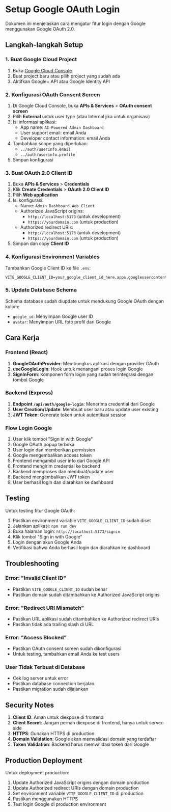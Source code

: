 # Setup Google OAuth Login

Dokumen ini menjelaskan cara mengatur fitur login dengan Google menggunakan Google OAuth 2.0.

## Langkah-langkah Setup

### 1. Buat Google Cloud Project

1. Buka [Google Cloud Console](https://console.cloud.google.com/)
2. Buat project baru atau pilih project yang sudah ada
3. Aktifkan Google+ API atau Google Identity API

### 2. Konfigurasi OAuth Consent Screen

1. Di Google Cloud Console, buka **APIs & Services** > **OAuth consent screen**
2. Pilih **External** untuk user type (atau Internal jika untuk organisasi)
3. Isi informasi aplikasi:
   - App name: `AI-Powered Admin Dashboard`
   - User support email: email Anda
   - Developer contact information: email Anda
4. Tambahkan scope yang diperlukan:
   - `../auth/userinfo.email`
   - `../auth/userinfo.profile`
5. Simpan konfigurasi

### 3. Buat OAuth 2.0 Client ID

1. Buka **APIs & Services** > **Credentials**
2. Klik **Create Credentials** > **OAuth 2.0 Client ID**
3. Pilih **Web application**
4. Isi konfigurasi:
   - Name: `Admin Dashboard Web Client`
   - Authorized JavaScript origins:
     - `http://localhost:5173` (untuk development)
     - `https://yourdomain.com` (untuk production)
   - Authorized redirect URIs:
     - `http://localhost:5173` (untuk development)
     - `https://yourdomain.com` (untuk production)
5. Simpan dan copy **Client ID**

### 4. Konfigurasi Environment Variables

Tambahkan Google Client ID ke file `.env`:

```env
VITE_GOOGLE_CLIENT_ID=your_google_client_id_here.apps.googleusercontent.com
```

### 5. Update Database Schema

Schema database sudah diupdate untuk mendukung Google OAuth dengan kolom:
- `google_id`: Menyimpan Google user ID
- `avatar`: Menyimpan URL foto profil dari Google

## Cara Kerja

### Frontend (React)

1. **GoogleOAuthProvider**: Membungkus aplikasi dengan provider OAuth
2. **useGoogleLogin**: Hook untuk menangani proses login Google
3. **SignInForm**: Komponen form login yang sudah terintegrasi dengan tombol Google

### Backend (Express)

1. **Endpoint `/api/auth/google-login`**: Menerima credential dari Google
2. **User Creation/Update**: Membuat user baru atau update user existing
3. **JWT Token**: Generate token untuk autentikasi session

### Flow Login Google

1. User klik tombol "Sign in with Google"
2. Google OAuth popup terbuka
3. User login dan memberikan permission
4. Google mengembalikan access token
5. Frontend mengambil user info dari Google API
6. Frontend mengirim credential ke backend
7. Backend memproses dan membuat/update user
8. Backend mengembalikan JWT token
9. User berhasil login dan diarahkan ke dashboard

## Testing

Untuk testing fitur Google OAuth:

1. Pastikan environment variable `VITE_GOOGLE_CLIENT_ID` sudah diset
2. Jalankan aplikasi: `npm run dev`
3. Buka halaman login: `http://localhost:5173/signin`
4. Klik tombol "Sign in with Google"
5. Login dengan akun Google Anda
6. Verifikasi bahwa Anda berhasil login dan diarahkan ke dashboard

## Troubleshooting

### Error: "Invalid Client ID"
- Pastikan `VITE_GOOGLE_CLIENT_ID` sudah benar
- Pastikan domain sudah ditambahkan ke Authorized JavaScript origins

### Error: "Redirect URI Mismatch"
- Pastikan URL aplikasi sudah ditambahkan ke Authorized redirect URIs
- Pastikan tidak ada trailing slash di URL

### Error: "Access Blocked"
- Pastikan OAuth consent screen sudah dikonfigurasi
- Untuk testing, tambahkan email Anda ke test users

### User Tidak Terbuat di Database
- Cek log server untuk error
- Pastikan database connection berjalan
- Pastikan migration sudah dijalankan

## Security Notes

1. **Client ID**: Aman untuk diexpose di frontend
2. **Client Secret**: Jangan pernah diexpose di frontend, hanya untuk server-side
3. **HTTPS**: Gunakan HTTPS di production
4. **Domain Validation**: Google akan memvalidasi domain yang terdaftar
5. **Token Validation**: Backend harus memvalidasi token dari Google

## Production Deployment

Untuk deployment production:

1. Update Authorized JavaScript origins dengan domain production
2. Update Authorized redirect URIs dengan domain production
3. Set environment variable `VITE_GOOGLE_CLIENT_ID` di production
4. Pastikan menggunakan HTTPS
5. Test login Google di production environment